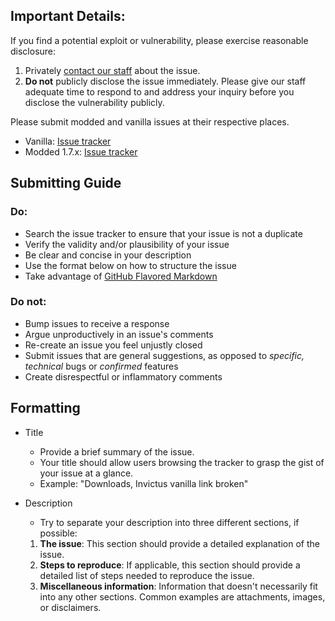 ## Important Details:

If you find a potential exploit or vulnerability, please exercise reasonable disclosure:

1. Privately [contact our staff](mailto:contactsoartexfanver@gmail.com?subject=Important%20security%20vulnerability) about the issue.
2. **Do not** publicly disclose the issue immediately. Please give our staff adequate time to respond to and address your inquiry before you disclose the vulnerability publicly.

Please submit modded and vanilla issues at their respective places.

* Vanilla: [Issue tracker](http://forums.soartex.net/forums/bug-reports.54/)
* Modded 1.7.x: [Issue tracker](https://github.com/Soartex-Modded/Modded-1.7.x/issues)


## Submitting Guide

### Do:

* Search the issue tracker to ensure that your issue is not a duplicate
* Verify the validity and/or plausibility of your issue
* Be clear and concise in your description
* Use the format below on how to structure the issue
* Take advantage of [GitHub Flavored Markdown](http://github.github.com/github-flavored-markdown/)

### Do not:

* Bump issues to receive a response
* Argue unproductively in an issue's comments
* Re-create an issue you feel unjustly closed
* Submit issues that are general suggestions, as opposed to *specific, technical* bugs or *confirmed* features
* Create disrespectful or inflammatory comments

## Formatting


* Title

  * Provide a brief summary of the issue.
  * Your title should allow users browsing the tracker to grasp the gist of your issue at a glance.
  * Example: "Downloads, Invictus vanilla link broken"

* Description
  * Try to separate your description into three different sections, if possible:
  
  1. **The issue**: This section should provide a detailed explanation of the issue.
  2. **Steps to reproduce**: If applicable, this section should provide a detailed list of steps needed to reproduce the issue.
  3. **Miscellaneous information**: Information that doesn't necessarily fit into any other sections. Common examples are attachments, images, or disclaimers.
